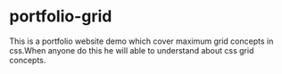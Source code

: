 # portfolio-grid

This is a portfolio website demo which cover maximum grid concepts in css.When anyone do this he will able to understand about css grid concepts.

